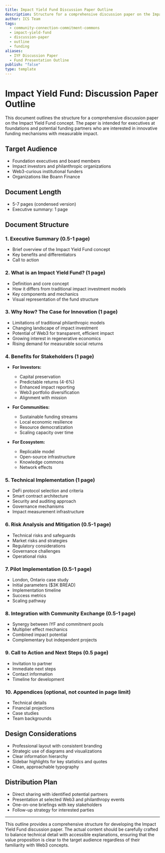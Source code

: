 ```yaml
---
title: Impact Yield Fund Discussion Paper Outline
description: Structure for a comprehensive discussion paper on the Impact Yield Fund concept intended for foundation executives and potential funding partners
author: ICS Team
tags:
  - community-connection-commitment-commons
  - impact-yield-fund
  - discussion-paper
  - outline
  - funding
aliases:
  - IYF Discussion Paper
  - Fund Presentation Outline
publish: "false"
type: template
---
```


# Impact Yield Fund: Discussion Paper Outline

This document outlines the structure for a comprehensive discussion paper on the Impact Yield Fund concept. The paper is intended for executives at foundations and potential funding partners who are interested in innovative funding mechanisms with measurable impact.

## Target Audience
- Foundation executives and board members
- Impact investors and philanthropic organizations
- Web3-curious institutional funders
- Organizations like Boann Finance

## Document Length
- 5-7 pages (condensed version)
- Executive summary: 1 page

## Document Structure

### 1. Executive Summary (0.5-1 page)
- Brief overview of the Impact Yield Fund concept
- Key benefits and differentiators
- Call to action

### 2. What is an Impact Yield Fund? (1 page)
- Definition and core concept
- How it differs from traditional impact investment models
- Key components and mechanics
- Visual representation of the fund structure

### 3. Why Now? The Case for Innovation (1 page)
- Limitations of traditional philanthropic models
- Changing landscape of impact investment
- Potential of Web3 for transparent, efficient impact
- Growing interest in regenerative economics
- Rising demand for measurable social returns

### 4. Benefits for Stakeholders (1 page)
- **For Investors:**
  - Capital preservation
  - Predictable returns (4-6%)
  - Enhanced impact reporting
  - Web3 portfolio diversification
  - Alignment with mission

- **For Communities:**
  - Sustainable funding streams
  - Local economic resilience
  - Resource democratization
  - Scaling capacity over time

- **For Ecosystem:**
  - Replicable model
  - Open-source infrastructure
  - Knowledge commons
  - Network effects

### 5. Technical Implementation (1 page)
- DeFi protocol selection and criteria
- Smart contract architecture
- Security and auditing approach
- Governance mechanisms
- Impact measurement infrastructure

### 6. Risk Analysis and Mitigation (0.5-1 page)
- Technical risks and safeguards
- Market risks and strategies
- Regulatory considerations
- Governance challenges
- Operational risks

### 7. Pilot Implementation (0.5-1 page)
- London, Ontario case study
- Initial parameters ($3K BREAD)
- Implementation timeline
- Success metrics
- Scaling pathway

### 8. Integration with Community Exchange (0.5-1 page)
- Synergy between IYF and commitment pools
- Multiplier effect mechanics
- Combined impact potential
- Complementary but independent projects

### 9. Call to Action and Next Steps (0.5 page)
- Invitation to partner
- Immediate next steps
- Contact information
- Timeline for development

### 10. Appendices (optional, not counted in page limit)
- Technical details
- Financial projections
- Case studies
- Team backgrounds

## Design Considerations
- Professional layout with consistent branding
- Strategic use of diagrams and visualizations
- Clear information hierarchy
- Sidebar highlights for key statistics and quotes
- Clean, approachable typography

## Distribution Plan
- Direct sharing with identified potential partners
- Presentation at selected Web3 and philanthropy events
- One-on-one briefings with key stakeholders
- Follow-up strategy for interested parties

---

This outline provides a comprehensive structure for developing the Impact Yield Fund discussion paper. The actual content should be carefully crafted to balance technical detail with accessible explanations, ensuring that the value proposition is clear to the target audience regardless of their familiarity with Web3 concepts.